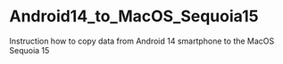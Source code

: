 # Android14_to_MacOS_Sequoia15
Instruction how to copy data from Android 14 smartphone to the MacOS Sequoia 15
